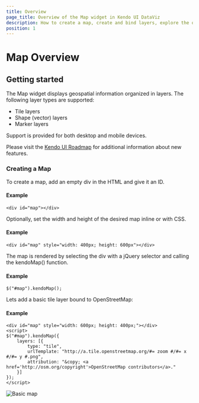 ```yaml
---
title: Overview
page_title: Overview of the Map widget in Kendo UI DataViz
description: How to create a map, create and bind layers, explore the quick overview of Map widget major features.
position: 1
---
```


# Map Overview

## Getting started

The Map widget displays geospatial information organized in layers.
The following layer types are supported:

* Tile layers
* Shape (vector) layers
* Marker layers

Support is provided for both desktop and mobile devices.

Please visit the [Kendo UI Roadmap](http://www.telerik.com/support/whats-new/kendo-ui-dataviz/roadmap)
for additional information about new features.

### Creating a Map

To create a map, add an empty div in the HTML and give it an ID.

#### Example

    <div id="map"></div>

Optionally, set the width and height of the desired map inline or with CSS.

#### Example

    <div id="map" style="width: 400px; height: 600px"></div>

The map is rendered by selecting the div with a jQuery selector and calling the kendoMap() function.

#### Example

    $("#map").kendoMap();

Lets add a basic tile layer bound to OpenStreetMap:

#### Example

    <div id="map" style="width: 600px; height: 400px;"></div>
    <script>
    $("#map").kendoMap({
        layers: [{
            type: "tile",
            urlTemplate: "http://a.tile.openstreetmap.org/#= zoom #/#= x #/#= y #.png",
            attribution: "&copy; <a href='http://osm.org/copyright'>OpenStreetMap contributors</a>."
        }]
    });
    </script>

![Basic map](/dataviz/map/images/map-basic.png)
